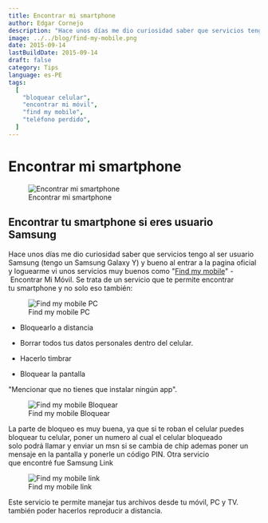 ```yaml
---
title: Encontrar mi smartphone
author: Edgar Cornejo
description: "Hace unos días me dio curiosidad saber que servicios tengo al ser usuario Samsung tengo un Samsung Galaxy Y y bueno al entrar a la pagina oficial y loguearme vi unos servicios muy buenos como Find my mobile - Encontrar Mi Móvil. Se trata de un servicio que te permite encontrar tu smartphone y no solo eso también."
image: ../../blog/find-my-mobile.png
date: 2015-09-14
lastBuildDate: 2015-09-14
draft: false
category: Tips
language: es-PE
tags:
  [
    "bloquear celular",
    "encontrar mi móvil",
    "find my mobile",
    "teléfono perdido",
  ]
---
```


# Encontrar mi smartphone

<figure>
  <img src="../../blog/find-my-mobile.png" alt="Encontrar mi smartphone"/>
  <figcaption>Encontrar mi smartphone</figcaption>
</figure>

## Encontrar tu smartphone si eres usuario Samsung

Hace unos días me dio curiosidad saber que servicios tengo al ser usuario Samsung (tengo un Samsung Galaxy Y) y bueno al entrar a la pagina oficial y loguearme vi unos servicios muy buenos como "<a href="https://www.samsung.com/pe/apps/smartthings-find/" title="Find my mobile" target="_blank">Find my mobile</a>" - Encontrar Mi Móvil. Se trata de un servicio que te permite encontrar tu smartphone y no solo eso también:

<figure>
  <img src="../../blog/find-my-mobile-pc.jpg" alt="Find my mobile PC"/>
  <figcaption>Find my mobile PC</figcaption>
</figure>

- Bloquearlo a distancia

- Borrar todos tus datos personales dentro del celular.

- Hacerlo timbrar

- Bloquear la pantalla

"Mencionar que no tienes que instalar ningún app".

<figure>
  <img src="../../blog/find-my-mobile-bloquear.jpg" alt="Find my mobile Bloquear"/>
  <figcaption>Find my mobile Bloquear</figcaption>
</figure>

La parte de bloqueo es muy buena, ya que si te roban el celular puedes bloquear tu celular, poner un numero al cual el celular bloqueado solo podrá llamar y enviar un msn si se cambia de chip ademas poner un mensaje en la pantalla y ponerle un código PIN. Otra servicio que encontré fue Samsung Link

<figure>
  <img src="../../blog/find-my-mobile-link.jpg" alt="Find my mobile link"/>
  <figcaption>Find my mobile link</figcaption>
</figure>

Este servicio te permite manejar tus archivos desde tu móvil, PC y TV. también poder hacerlos reproducir a distancia.
